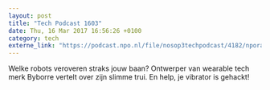 ```yaml
---
layout: post
title: "Tech Podcast 1603"
date: Thu, 16 Mar 2017 16:56:26 +0100
category: tech
externe_link: "https://podcast.npo.nl/file/nosop3techpodcast/4182/nporadio1_nosop3techpodcast_20170316_tech-podcast-1603.mp3"
---
```


Welke robots veroveren straks jouw baan? Ontwerper van wearable tech merk Byborre vertelt over zijn slimme trui. En help, je vibrator is gehackt!<img src="http://feeds.feedburner.com/~r/nosop3-tech-podcast/~4/1dPQDPwAV8E" height="1" width="1" alt=""/>
